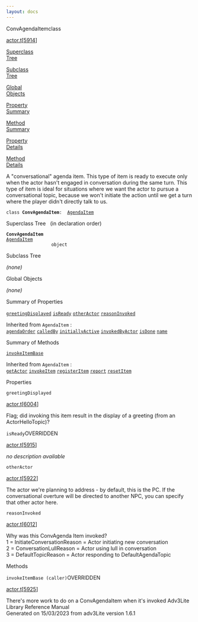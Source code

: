 ```yaml
---
layout: docs
---
```

<span class="title">ConvAgendaItem</span><span class="type">class</span>

[actor.t](../file/actor.t.html)\[[5914](../source/actor.t.html#5914)\]

[Superclass  
Tree](#_SuperClassTree_)

[Subclass  
Tree](#_SubClassTree_)

[Global  
Objects](#_ObjectSummary_)

[Property  
Summary](#_PropSummary_)

[Method  
Summary](#_MethodSummary_)

[Property  
Details](#_Properties_)

[Method  
Details](#_Methods_)



A "conversational" agenda item. This type of item is ready to execute
only when the actor hasn't engaged in conversation during the same turn.
This type of item is ideal for situations where we want the actor to
pursue a conversational topic, because we won't initiate the action
until we get a turn where the player didn't directly talk to us.

`class `**`ConvAgendaItem`**` :   `[`AgendaItem`](../object/AgendaItem.html)



<span id="_SuperClassTree_"></span>



<span class="hdln">Superclass Tree</span>   (in declaration order)



**`ConvAgendaItem`**  
[`AgendaItem`](../object/AgendaItem.html)  
`                 object`  
<span id="_SubClassTree_"></span>



<span class="hdln">Subclass Tree</span>  



*(none)* <span id="_ObjectSummary_"></span>



<span class="hdln">Global Objects</span>  



*(none)* <span id="_PropSummary_"></span>



<span class="hdln">Summary of Properties</span>  



[`greetingDisplayed`](#greetingDisplayed) [`isReady`](#isReady) [`otherActor`](#otherActor) [`reasonInvoked`](#reasonInvoked)

Inherited from `AgendaItem` :  
[`agendaOrder`](../object/AgendaItem.html#agendaOrder) [`calledBy`](../object/AgendaItem.html#calledBy) [`initiallyActive`](../object/AgendaItem.html#initiallyActive) [`invokedByActor`](../object/AgendaItem.html#invokedByActor) [`isDone`](../object/AgendaItem.html#isDone) [`name`](../object/AgendaItem.html#name)

<span id="_MethodSummary_"></span>



<span class="hdln">Summary of Methods</span>  



[`invokeItemBase`](#invokeItemBase)

Inherited from `AgendaItem` :  
[`getActor`](../object/AgendaItem.html#getActor) [`invokeItem`](../object/AgendaItem.html#invokeItem) [`registerItem`](../object/AgendaItem.html#registerItem) [`report`](../object/AgendaItem.html#report) [`resetItem`](../object/AgendaItem.html#resetItem)

<span id="_Properties_"></span>



<span class="hdln">Properties</span>  



<span id="greetingDisplayed"></span>

`greetingDisplayed`

[actor.t](../file/actor.t.html)\[[6004](../source/actor.t.html#6004)\]



Flag; did invoking this item result in the display of a greeting (from
an ActorHelloTopic)?



<span id="isReady"></span>

`isReady`<span class="rem">OVERRIDDEN</span>

[actor.t](../file/actor.t.html)\[[5915](../source/actor.t.html#5915)\]



*no description available*



<span id="otherActor"></span>

`otherActor`

[actor.t](../file/actor.t.html)\[[5922](../source/actor.t.html#5922)\]



The actor we're planning to address - by default, this is the PC. If the
conversational overture will be directed to another NPC, you can specify
that other actor here.



<span id="reasonInvoked"></span>

`reasonInvoked`

[actor.t](../file/actor.t.html)\[[6012](../source/actor.t.html#6012)\]



Why was this ConvAgenda Item invoked?  
1 = InitiateConversationReason = Actor initiating new conversation  
2 = ConversationLullReason = Actor using lull in conversation  
3 = DefaultTopicReason = Actor responding to DefaultAgendaTopic



<span id="_Methods_"></span>



<span class="hdln">Methods</span>  



<span id="invokeItemBase"></span>

`invokeItemBase (caller)`<span class="rem">OVERRIDDEN</span>

[actor.t](../file/actor.t.html)\[[5925](../source/actor.t.html#5925)\]



There's more work to do on a ConvAgendaItem when it's invoked
Adv3Lite Library Reference Manual  
Generated on 15/03/2023 from adv3Lite version 1.6.1


